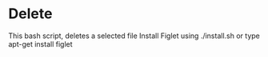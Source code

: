 # Delete
This bash script, deletes a selected file
Install Figlet using ./install.sh or type apt-get install figlet 
